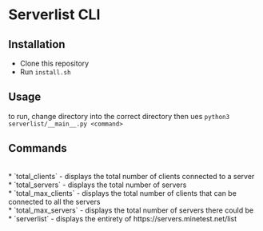 # Serverlist CLI
## Installation
* Clone this repository
* Run `install.sh`
## Usage
to run, change directory into the correct directory then ues `python3 serverlist/__main__.py <command>`
<br />
## Commands
<br />
* `total_clients` - displays the total number of clients connected to a server<br />
* `total_servers` - displays the total number of servers<br />
* `total_max_clients` - displays the total number of clients that can be connected to all the servers<br />
* `total_max_servers` - displays the total number of servers there could be<br />
* `serverlist` - displays the entirety of https://servers.minetest.net/list<br />
